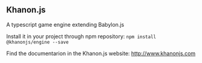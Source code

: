 Khanon.js
---------
A typescript game engine extending Babylon.js

Install it in your project through npm repository:
`npm install @khanonjs/engine --save`

Find the documentarion in the Khanon.js website: http://www.khanonjs.com

